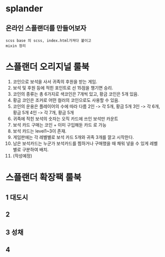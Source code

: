 # splander
## 온라인 스플랜더를 만들어보자

```
scss base 의 scss, index.html가져다 붙이고
mixin 정리
```

# 스플랜더 오리지널 룰북
01. 코인으로 보석을 사서 귀족의 후원을 받는 게임.
02. 보석 및 후원 등에 적힌 포인트로 선 15점을 챙기면 승리.
03. 코인의 종류는 총 6가지로 색코인은 7개씩 있고, 황금 코인은 5개 있음.
04. 황금 코인은 조커로 어떤 컬러의 코인으로도 사용할 수 있음.
05. 코인의 운용은 플레이어의 수에 따라 다름 
  2인 -> 각 5개, 황금 5개 
  3인 -> 각 6개, 황금 5개
  4인 -> 각 7개, 황금 5개
06. 귀족에 적힌 보석의 숫자는 오직 카드에 쓰인 보석만 카운트
07. 보석 카드 구매는 코인 + 이미 구입해둔 카드 로 가능
08. 보석 카드는 level1~3이 존재.
09. 게임판에는 각 레벨별로 보석 카드 5개와 귀족 3개를 깔고 시작한다.
10. 남은 보석카드는 누군가 보석카드를 찜하거나 구매했을 때 채워 넣을 수 있게 레벨별로 구분하여 배치.
11. (작성예정)
# 스플랜더 확장팩 룰북
## 1 대도시
## 2 
## 3 성채
## 4 